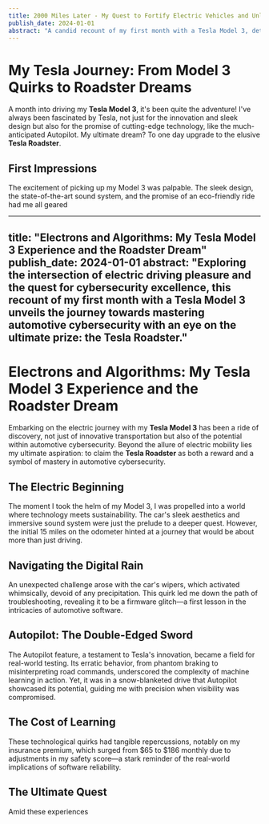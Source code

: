 ```yaml
---
title: 2000 Miles Later - My Quest to Fortify Electric Vehicles and Unlock the Roadster Dream
publish_date: 2024-01-01
abstract: "A candid recount of my first month with a Tesla Model 3, detailing the highs and lows from unexpected quirks to Autopilot adventures, all while keeping an eye on the ultimate prize: the Tesla Roadster."
---
```


# My Tesla Journey: From Model 3 Quirks to Roadster Dreams

A month into driving my **Tesla Model 3**, it's been quite the adventure! I've always been fascinated by Tesla, not just for the innovation and sleek design but also for the promise of cutting-edge technology, like the much-anticipated Autopilot. My ultimate dream? To one day upgrade to the elusive **Tesla Roadster**.

## First Impressions

The excitement of picking up my Model 3 was palpable. The sleek design, the state-of-the-art sound system, and the promise of an eco-friendly ride had me all geared



---
title: "Electrons and Algorithms: My Tesla Model 3 Experience and the Roadster Dream"
publish_date: 2024-01-01
abstract: "Exploring the intersection of electric driving pleasure and the quest for cybersecurity excellence, this recount of my first month with a Tesla Model 3 unveils the journey towards mastering automotive cybersecurity with an eye on the ultimate prize: the Tesla Roadster."
---

# Electrons and Algorithms: My Tesla Model 3 Experience and the Roadster Dream

Embarking on the electric journey with my **Tesla Model 3** has been a ride of discovery, not just of innovative transportation but also of the potential within automotive cybersecurity. Beyond the allure of electric mobility lies my ultimate aspiration: to claim the **Tesla Roadster** as both a reward and a symbol of mastery in automotive cybersecurity.

## The Electric Beginning

The moment I took the helm of my Model 3, I was propelled into a world where technology meets sustainability. The car's sleek aesthetics and immersive sound system were just the prelude to a deeper quest. However, the initial 15 miles on the odometer hinted at a journey that would be about more than just driving.

## Navigating the Digital Rain

An unexpected challenge arose with the car's wipers, which activated whimsically, devoid of any precipitation. This quirk led me down the path of troubleshooting, revealing it to be a firmware glitch—a first lesson in the intricacies of automotive software.

## Autopilot: The Double-Edged Sword

The Autopilot feature, a testament to Tesla's innovation, became a field for real-world testing. Its erratic behavior, from phantom braking to misinterpreting road commands, underscored the complexity of machine learning in action. Yet, it was in a snow-blanketed drive that Autopilot showcased its potential, guiding me with precision when visibility was compromised.

## The Cost of Learning

These technological quirks had tangible repercussions, notably on my insurance premium, which surged from $65 to $186 monthly due to adjustments in my safety score—a stark reminder of the real-world implications of software reliability.

## The Ultimate Quest

Amid these experiences
